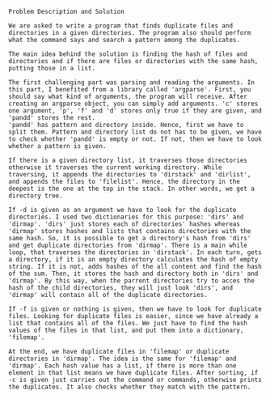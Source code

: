 	Problem Description and Solution

	We are asked to write a program that finds duplicate files and directories in a given directories. The program also should perform what the command says and search a pattern among the duplicates. 

	The main idea behind the solution is finding the hash of files and directories and if there are files or directories with the same hash, putting those in a list.

	The first challenging part was parsing and reading the arguments. In this part, I benefited from a library called 'argparse'. First, you should say what kind of arguments, the program will receive. After creating an argparse object, you can simply add arguments. 'c' stores one argument, 'p', 'f' and 'd' stores only true if they are given, and 'pandd' stores the rest.
	'pandd' has pattern and directory inside. Hence, first we have to split them. Pattern and directory list do not has to be given, we have to check whether 'pandd' is empty or not. If not, then we have to look whether a pattern is given. 

	If there is a given directory list, it traverses those directories otherwise it traverses the current working directory. While traversing, it appends the directories to 'dirstack' and 'dirlist', and appends the files to 'filelist'. Hence, the directory in the deepest is the one at the top in the stack. In other words, we get a directory tree.

	If -d is given as an argument we have to look for the duplicate directories. I used two dictionaries for this purpose: 'dirs' and 'dirmap'. 'dirs' just stores each of directories' hashes whereas 'dirmap' stores hashes and lists that contains directories with the same hash. So, it is possible to get a directory's hash from 'dirs' and get duplicate directories from 'dirmap'. There is a main while loop, that traverses the directories in 'dirstack'. In each turn, gets a directory, if it is an empty directory calculates the hash of empty string. If it is not, adds hashes of the all content and find the hash of the sum. Then, it stores the hash and directory both in 'dirs' and 'dirmap'. By this way, when the parrent directories try to acces the hash of the child directories, they will just look 'dirs', and 'dirmap' will contain all of the duplicate directories.

	If -f is given or nothing is given, then we have to look for duplicate files. Looking for duplicate files is easier, since we have already a list that contains all of the files. We just have to find the hash values of the files in that list, and put them into a dictionary, 'filemap'.

	At the end, we have duplicate files in 'filemap' or duplicate directories in 'dirmap'. The idea is the same for 'filemap' and 'dirmap'. Each hash value has a list, if there is more than one element in that list means we have duplicate files. After sorting, if -c is given just carries out the command or commands, otherwise prints the duplicates. It also checks whether they match with the pattern.